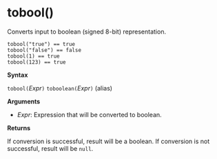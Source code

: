 # tobool()

Converts input to boolean (signed 8-bit) representation.

    tobool("true") == true
    tobool("false") == false
    tobool(1) == true
    tobool(123) == true

**Syntax**

`tobool(`*Expr*`)`
`toboolean(`*Expr*`)` (alias)

**Arguments**

* *Expr*: Expression that will be converted to boolean. 

**Returns**

If conversion is successful, result will be a boolean.
If conversion is not successful, result will be `null`.
 
